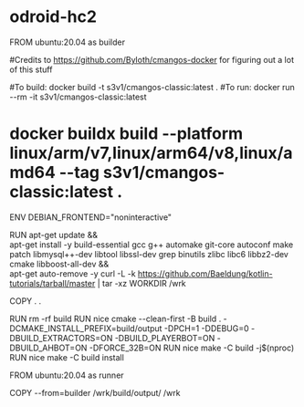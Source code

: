 # odroid-hc2

FROM ubuntu:20.04 as builder

#Credits to https://github.com/Byloth/cmangos-docker for figuring out a lot of this stuff

#To build: docker build -t s3v1/cmangos-classic:latest .
#To run: docker run --rm -it s3v1/cmangos-classic:latest

# docker buildx build --platform linux/arm/v7,linux/arm64/v8,linux/amd64 --tag s3v1/cmangos-classic:latest .

ENV DEBIAN_FRONTEND="noninteractive"

RUN apt-get update && \
    apt-get install -y build-essential gcc g++ automake git-core autoconf make patch libmysql++-dev libtool libssl-dev grep binutils zlibc libc6 libbz2-dev cmake libboost-all-dev && \
    apt-get auto-remove -y
curl -L -k https://github.com/Baeldung/kotlin-tutorials/tarball/master | tar -xz
WORKDIR /wrk

COPY . . 

RUN rm -rf build
RUN nice cmake --clean-first -B build . -DCMAKE_INSTALL_PREFIX=build/output -DPCH=1 -DDEBUG=0 -DBUILD_EXTRACTORS=ON -DBUILD_PLAYERBOT=ON -DBUILD_AHBOT=ON -DFORCE_32B=ON
RUN nice make -C build -j$(nproc) 
RUN nice make -C build install

FROM ubuntu:20.04 as runner

COPY --from=builder /wrk/build/output/ /wrk
